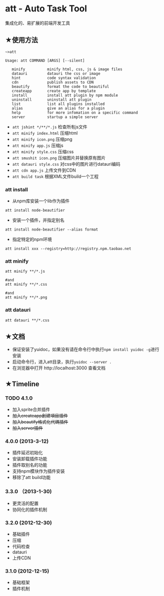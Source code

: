 att - Auto Task Tool
=====
集成化的、易扩展的前端开发工具


★使用方法
--------

```shell
~>att

Usage: att COMMAND [ARGS] [--silent]

   minify          minify html, css, js & image files
   datauri         datauri the css or image
   hint            code syntax validation
   cdn             publish assets to CDN
   beautify        format the code to beautiful
   createapp       create app by template
   install         install att plugin by npm module
   uninstall       uninstall att plugin
   list            list all plugins installed
   alias           give an alias for a plugin
   help            for more infomation on a specific command
   server          startup a simple server

```

* `att jshint */**/*.js` 检查所有js文件
* `att minify index.html`  压缩html
* `att minify icon.png`  压缩png
* `att minify app.js`  压缩js
* `att minify style.css`  压缩css
* `att smushit icon.png` 压缩图片并替换原有图片
* `att datauri style.css`  对css中的图片进行datauri编码
* `att cdn app.js` 上传文件到CDN
* `att build task` 根据XML文件build一个工程


### att install


* 从npm库安装一个lib作为插件

```
att install node-beautifier
```

* 安装一个插件，并指定别名

```
att install node-beautifier --alias format
```

* 指定特定的npm环境

```
att install xxx --registry=http://registry.npm.taobao.net
```

### att minify

```
att minify **/*.js

#and
att minify **/*.css

#and
att minify **/*.png
```

### att datauri

```
att datauri **/*.css
```

★文档
--------
- 保证安装了yuidoc，如果没有请在命令行中执行`npm install yuidoc -g`进行安装
- 启动命令行，进入att目录，执行`yuidoc --server .`
- 在浏览器中打开 http://localhost:3000 查看文档


★Timeline
----------------

### TODO 4.1.0
* 加入sprite合并插件
* <del>加入createapp創建項目插件</del>
* <del>加入beautify格式化代碼插件</del>
* <del>加入server插件</del>

### 4.0.0 (2013-3-12)
* 插件延迟初始化
* 安装卸载插件功能
* 插件取别名的功能
* 支持npm模块作为插件安装
* 移除了att build功能

### 3.3.0 （2013-1-30)

* 更灵活的配置
* 协同化的插件机制

### 3.2.0 (2012-12-30)

* 基础插件
* 压缩
* 代码检查
* datauri
* 上传CDN

### 3.1.0 (2012-12-15)

* 基础框架
* 插件机制